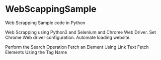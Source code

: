 # WebScappingSample
Web Scrapping Sample code in Python


Web Scrapping using Python3 and Selenium and Chrome Web Driver.
Set Chrome Web driver configuration.
Automate loading website.

Perform the Search Operation
Fetch an Element Using Link Text
Fetch Elements Using the Tag Name
